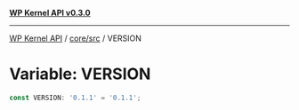 [**WP Kernel API v0.3.0**](../../../README.md)

---

[WP Kernel API](../../../README.md) / [core/src](../README.md) / VERSION

# Variable: VERSION

```ts
const VERSION: '0.1.1' = '0.1.1';
```
